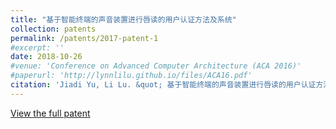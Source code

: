 ```yaml
---
title: "基于智能终端的声音装置进行唇读的用户认证方法及系统"
collection: patents
permalink: /patents/2017-patent-1
#excerpt: ''
date: 2018-10-26
#venue: 'Conference on Advanced Computer Architecture (ACA 2016)'
#paperurl: 'http://lynnlilu.github.io/files/ACA16.pdf'
citation: 'Jiadi Yu, Li Lu. &quot; 基于智能终端的声音装置进行唇读的用户认证方法及系统.&quot; <i>ZL201710952236.9</i>. 2018. P.R.China.'
---
```



[View the full patent](http://)

